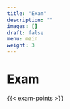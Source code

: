 ```yaml
---
title: "Exam"
description: ""
images: []
draft: false
menu: main
weight: 3
---
```


# Exam 
{{< exam-points >}}
